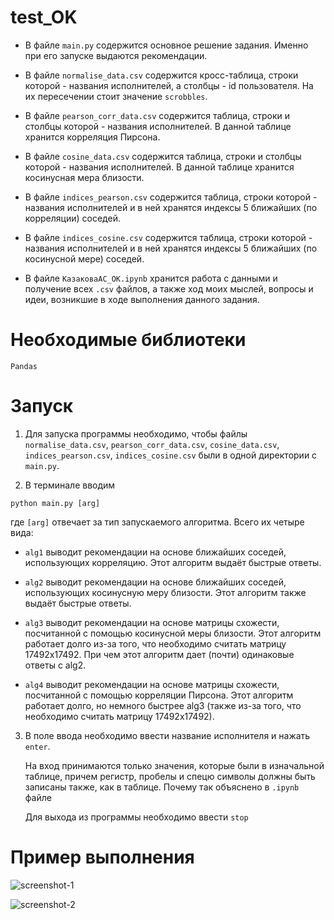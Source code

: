 # test_OK

- В файле ```main.py``` содержится основное решение задания. Именно при его запуске выдаются рекомендации.

- В файле ```normalise_data.csv``` содержится кросс-таблица, строки которой - названия исполнителей, а столбцы - id пользователя. На их пересечении стоит значение ```scrobbles```.
- В файле ```pearson_corr_data.csv``` содержится таблица, строки и столбцы которой - названия исполнителей. В данной таблице хранится корреляция Пирсона.
- В файле ```cosine_data.csv``` содержится таблица, строки и столбцы которой - названия исполнителей. В данной таблице хранится косинусная мера близости.
- В файле ```indices_pearson.csv``` содержится таблица, строки которой - названия исполнителей и в ней хранятся индексы 5 ближайших (по корреляции) соседей.
- В файле ```indices_cosine.csv``` содержится таблица, строки которой - названия исполнителей и в ней хранятся индексы 5 ближайших (по косинусной мере) соседей.
- В файле ```КазаковаАС_ОК.ipynb``` хранится работа с данными и получение всех ```.csv``` файлов, а также ход моих мыслей, вопросы и идеи, возникшие в ходе выполнения данного задания.

# Необходимые библиотеки
```Pandas```

# Запуск
1. Для запуска программы необходимо, чтобы файлы ```normalise_data.csv```, ```pearson_corr_data.csv```, ```cosine_data.csv```, ```indices_pearson.csv```, ```indices_cosine.csv``` были в одной директории с ```main.py```.

2. В терминале вводим
```
python main.py [arg]
```
  где ``` [arg] ``` отвечает за тип запускаемого алгоритма. Всего их четыре вида:
  
  - ```alg1``` выводит рекомендации на основе ближайших соседей, использующих корреляцию. Этот алгоритм выдаёт быстрые ответы.
  
  - ```alg2``` выводит рекомендации на основе ближайших соседей, использующих косинусную меру близости. Этот алгоритм также выдаёт быстрые ответы.
  
  - ```alg3``` выводит рекомендации на основе матрицы схожести, посчитанной с помощью косинусной меры близости. Этот алгоритм работает долго из-за того, что необходимо считать   матрицу 17492x17492. При чем этот алгоритм дает (почти) одинаковые ответы с alg2.
  
  - ```alg4``` выводит рекомендации на основе матрицы схожести, посчитанной с помощью корреляции Пирсона. Этот алгоритм работает долго, но немного быстрее alg3  (также из-за     того, что необходимо считать матрицу 17492x17492).
  
3. В поле  ввода необходимо ввести название исполнителя и нажать ```enter```.

   На вход принимаются только значения, которые были в изначальной таблице, причем регистр, пробелы и спецю символы должны быть записаны также, как в таблице. Почему так объяснено в ```.ipynb``` файле
   
   Для выхода из программы необходимо ввести  ```stop```
   
# Пример выполнения

![screenshot-1](https://github.com/NastyAnanasty/test_OK/blob/main/img/screenshot.png)

![screenshot-2](https://github.com/NastyAnanasty/test_OK/blob/main/img/screenshot-2.png)

